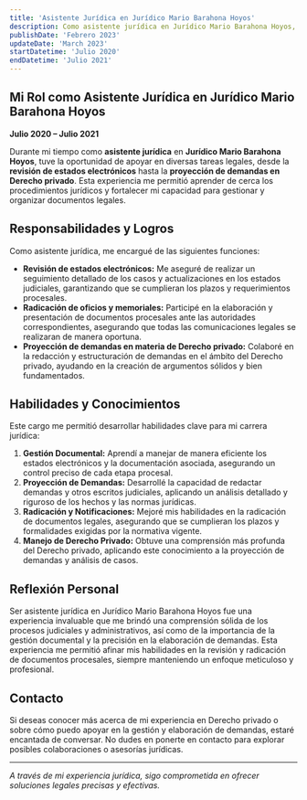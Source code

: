 ```yaml
---
title: 'Asistente Jurídica en Jurídico Mario Barahona Hoyos'
description: Como asistente jurídica en Jurídico Mario Barahona Hoyos, participé en la revisión de estados electrónicos, radicación de oficios y memoriales, así como en la proyección de demandas en Derecho privado.
publishDate: 'Febrero 2023'
updateDate: 'March 2023'
startDatetime: 'Julio 2020'
endDatetime: 'Julio 2021'
---
```



## Mi Rol como Asistente Jurídica en Jurídico Mario Barahona Hoyos

**Julio 2020 – Julio 2021**

Durante mi tiempo como **asistente jurídica** en **Jurídico Mario Barahona Hoyos**, tuve la oportunidad de apoyar en diversas tareas legales, desde la **revisión de estados electrónicos** hasta la **proyección de demandas en Derecho privado**. Esta experiencia me permitió aprender de cerca los procedimientos jurídicos y fortalecer mi capacidad para gestionar y organizar documentos legales.

## Responsabilidades y Logros

Como asistente jurídica, me encargué de las siguientes funciones:

- **Revisión de estados electrónicos:** Me aseguré de realizar un seguimiento detallado de los casos y actualizaciones en los estados judiciales, garantizando que se cumplieran los plazos y requerimientos procesales.
- **Radicación de oficios y memoriales:** Participé en la elaboración y presentación de documentos procesales ante las autoridades correspondientes, asegurando que todas las comunicaciones legales se realizaran de manera oportuna.
- **Proyección de demandas en materia de Derecho privado:** Colaboré en la redacción y estructuración de demandas en el ámbito del Derecho privado, ayudando en la creación de argumentos sólidos y bien fundamentados.

## Habilidades y Conocimientos

Este cargo me permitió desarrollar habilidades clave para mi carrera jurídica:

1. **Gestión Documental:** Aprendí a manejar de manera eficiente los estados electrónicos y la documentación asociada, asegurando un control preciso de cada etapa procesal.
2. **Proyección de Demandas:** Desarrollé la capacidad de redactar demandas y otros escritos judiciales, aplicando un análisis detallado y riguroso de los hechos y las normas jurídicas.
3. **Radicación y Notificaciones:** Mejoré mis habilidades en la radicación de documentos legales, asegurando que se cumplieran los plazos y formalidades exigidas por la normativa vigente.
4. **Manejo de Derecho Privado:** Obtuve una comprensión más profunda del Derecho privado, aplicando este conocimiento a la proyección de demandas y análisis de casos.

## Reflexión Personal

Ser asistente jurídica en Jurídico Mario Barahona Hoyos fue una experiencia invaluable que me brindó una comprensión sólida de los procesos judiciales y administrativos, así como de la importancia de la gestión documental y la precisión en la elaboración de demandas. Esta experiencia me permitió afinar mis habilidades en la revisión y radicación de documentos procesales, siempre manteniendo un enfoque meticuloso y profesional.

## Contacto

Si deseas conocer más acerca de mi experiencia en Derecho privado o sobre cómo puedo apoyar en la gestión y elaboración de demandas, estaré encantada de conversar. No dudes en ponerte en contacto para explorar posibles colaboraciones o asesorías jurídicas.

---

_A través de mi experiencia jurídica, sigo comprometida en ofrecer soluciones legales precisas y efectivas._
